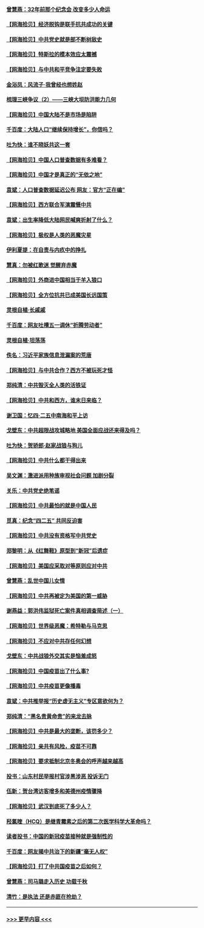 #### [曾慧燕：32年前那个纪念会 改变多少人命运](../pages/nsc993/n12934233.md?t=05100002) 
#### [【网海拾贝】经济脱钩是联手抗共成功的关键](../pages/nsc993/n12934176.md?t=05100002) 
#### [【网海拾贝】中共党史就是部不断树敌史](../pages/nsc993/n12932844.md?t=05100002) 
#### [【网海拾贝】特斯拉的模本效应太震撼](../pages/nsc993/n12925626.md?t=05100002) 
#### [【网海拾贝】与中共和平竞争注定要失败](../pages/nsc993/n12923326.md?t=05100002) 
#### [金浴凤：风流子‧我曾经也想姓赵](../pages/nsc993/n12920911.md?t=05100002) 
#### [梳理三峡争议（2）——三峡大坝防洪能力几何](../pages/nsc993/n12920173.md?t=05100002) 
#### [【网海拾贝】中国大陆不是市场是陷阱](../pages/nsc993/n12920143.md?t=05100002) 
#### [千百度：大陆人口“继续保持增长”，你信吗？](../pages/nsc993/n12918946.md?t=05100002) 
#### [吐为快：谁不晓妖共这一套](../pages/nsc993/n12918941.md?t=05100002) 
#### [【网海拾贝】中国人口普查数据有多难看？](../pages/nsc993/n12917822.md?t=05100002) 
#### [【网海拾贝】中国才是真正的“无依之地”](../pages/nsc993/n12915845.md?t=05100002) 
#### [袁斌：人口普查数据延迟公布 网友：官方“正在编”](../pages/nsc993/n12915748.md?t=05100002) 
#### [【网海拾贝】西方联合军演震慑中共](../pages/nsc993/n12913466.md?t=05100002) 
#### [袁斌：出生率降低大陆网民喊爽折射了什么？](../pages/nsc993/n12913365.md?t=05100002) 
#### [【网海拾贝】极权是人类的恶魔灾星](../pages/nsc993/n12910697.md?t=05100002) 
#### [伊利夏提：在自责与内疚中的挣扎](../pages/nsc993/n12910493.md?t=05100002) 
#### [慧真：勿被红歌迷 觉醒弃赤魔](../pages/nsc993/n12910485.md?t=05100002) 
#### [【网海拾贝】外商进中国相当于羊入狼口](../pages/nsc993/n12908274.md?t=05100002) 
#### [【网海拾贝】全方位抗共已成美国长远国策](../pages/nsc993/n12906878.md?t=05100002) 
#### [灵根自植‧长戚戚](../pages/nsc993/n12905585.md?t=05100002) 
#### [千百度：网友吐槽五一调休“折腾劳动者”](../pages/nsc993/n12905934.md?t=05100002) 
#### [灵根自植‧坦荡荡](../pages/nsc993/n12905562.md?t=05100002) 
#### [佚名：习近平家族信息泄漏案的荒唐](../pages/nsc993/n12904705.md?t=05100002) 
#### [【网海拾贝】与中共合作？西方不被玩死才怪](../pages/nsc993/n12903873.md?t=05100002) 
#### [郑纯清：中共毁灭全人类的活铁证](../pages/nsc993/n12903785.md?t=05100002) 
#### [【网海拾贝】中共和西方，谁末日来临？](../pages/nsc993/n12903482.md?t=05100002) 
#### [谢卫国：忆四‧二五中南海和平上访](../pages/nsc993/n12902192.md?t=05100002) 
#### [戈壁东：中共超限战攻城略地 美国全面应战还来得及吗？](../pages/nsc993/n12902297.md?t=05100002) 
#### [吐为快：贺骄郎‧赵家战狼与狗儿](../pages/nsc993/n12902280.md?t=05100002) 
#### [【网海拾贝】中共什么都干得出来](../pages/nsc993/n12897500.md?t=05100002) 
#### [吴文渊：激进派用种族审视社会问题 加剧分裂](../pages/nsc993/n12893881.md?t=05100002) 
#### [关乐：中共党史绝笔谣](../pages/nsc993/n12897270.md?t=05100002) 
#### [【网海拾贝】中共最怕的就是中国人民](../pages/nsc993/n12894705.md?t=05100002) 
#### [觅真：纪念“四二五” 共同反迫害](../pages/nsc993/n12894553.md?t=05100002) 
#### [【网海拾贝】中共没有资格写中共党史](../pages/nsc993/n12892231.md?t=05100002) 
#### [郑黎明：从《红舞鞋》原型到“新冠”后遗症](../pages/nsc993/n12890469.md?t=05100002) 
#### [【网海拾贝】美国应采取对等原则应对中共](../pages/nsc993/n12889176.md?t=05100002) 
#### [曾慧燕：乱世中国儿女情](../pages/nsc993/n12887931.md?t=05100002) 
#### [【网海拾贝】中共再被定为美国的第一威胁](../pages/nsc993/n12887580.md?t=05100002) 
#### [谢燕益：郭洪伟监狱死亡案件真相调查简述（一）](../pages/nsc993/n12885648.md?t=05100002) 
#### [【网海拾贝】世界级恶魔：希特勒与马克思](../pages/nsc993/n12884062.md?t=05100002) 
#### [【网海拾贝】不应对中共存任何幻想](../pages/nsc993/n12881460.md?t=05100002) 
#### [戈壁东：中共战狼外交其实是恼羞成怒](../pages/nsc993/n12880392.md?t=05100002) 
#### [【网海拾贝】中国疫苗出了什么事?](../pages/nsc993/n12879124.md?t=05100002) 
#### [【网海拾贝】中共疫苗更像播毒](../pages/nsc993/n12876631.md?t=05100002) 
#### [袁斌：中共推举报“历史虚无主义”专区意欲何为？](../pages/nsc993/n12876530.md?t=05100002) 
#### [郑纯清：“黑名贵黄命贵”的来龙去脉](../pages/nsc993/n12875589.md?t=05100002) 
#### [【网海拾贝】中共是最大的垄断，该罚多少？](../pages/nsc993/n12874006.md?t=05100002) 
#### [【网海拾贝】亲共有风险，疫苗不可靠](../pages/nsc993/n12872224.md?t=05100002) 
#### [【网海拾贝】要求抵制北京冬奥会的呼声越来越高](../pages/nsc993/n12868962.md?t=05100002) 
#### [投书：山东村民举报村官涉黑涉恶 投诉无门](../pages/nsc993/n12869726.md?t=05100002) 
#### [伍新：贺台湾访客增多和美德州疫情骤降](../pages/nsc993/n12865651.md?t=05100002) 
#### [【网海拾贝】武汉到底死了多少人？](../pages/nsc993/n12863707.md?t=05100002) 
#### [羟氯喹（HCQ）是继青霉素之后的第二次医学科学大革命吗？](../pages/nsc993/n12638564.md?t=05100002) 
#### [读者投书：中国的新冠疫苗接种就是强制性的](../pages/nsc993/n12859932.md?t=05100002) 
#### [千百度：网友揭中共治下的新疆“毫无人权”](../pages/nsc993/n12858385.md?t=05100002) 
#### [【网海拾贝】打了中共国疫苗之后如何？](../pages/nsc993/n12857866.md?t=05100002) 
#### [曾慧燕：司马璐走入历史 功载千秋](../pages/nsc993/n12856996.md?t=05100002) 
#### [清竹：是执法 还是赤匪在抢劫？](../pages/nsc993/n12856952.md?t=05100002) 

----
#### [ >>> 更早内容 <<< ](../indexes/nsc993-earlier.md)
